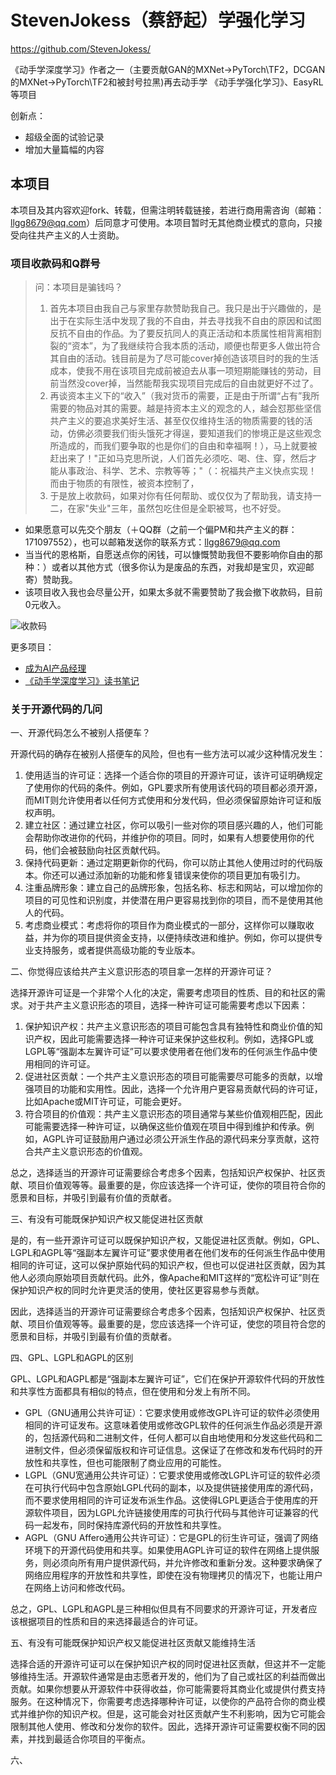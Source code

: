 

<!--
 * @version:
 * @Author:  StevenJokes https://github.com/StevenJokes
 * @Date: 2023-02-22 16:07:02
 * @LastEditors:  StevenJokess（蔡舒起） https://github.com/StevenJokess
 * @LastEditTime: 2023-04-02 22:07:02
 * @Description:
 * @TODO::
 * @Reference:
-->
# StevenJokess（蔡舒起）学强化学习

https://github.com/StevenJokess/

《动手学深度学习》作者之一（主要贡献GAN的MXNet->PyTorch\TF2，DCGAN的MXNet->PyTorch\TF2和被封号拉黑)再去动手学 《动手学强化学习》、EasyRL等项目

创新点：

- 超级全面的试验记录
- 增加大量篇幅的内容

## 本项目

本项目及其内容欢迎fork、转载，但需注明转载链接，若进行商用需咨询（邮箱：llgg8679@qq.com）后同意才可使用。本项目暂时无其他商业模式的意向，只接受向往共产主义的人士资助。

### 项目收款码和Q群号

>问：本项目是骗钱吗？
>
>1. 首先本项目由我自己与家里存款赞助我自己。我只是出于兴趣做的，是出于在实际生活中发现了我的不自由，并去寻找我不自由的原因和试图反抗不自由的作品。为了要反抗同人的真正活动和本质属性相背离相割裂的“资本”，为了我继续符合我本质的活动，顺便也帮更多人做出符合其自由的活动。钱目前是为了尽可能cover掉创造该项目时的我的生活成本，使我不用在该项目完成前被迫去从事一项短期能赚钱的劳动，目前当然没cover掉，当然能帮我实现项目完成后的自由就更好不过了。
>2. 再谈资本主义下的“收入”（我对货币的需要，正是由于所谓“占有”我所需要的物品对其的需要。越是持资本主义的观念的人，越会怼那些坚信共产主义的要追求美好生活、甚至仅仅维持生活的物质需要的钱的活动，仿佛必须要我们街头饿死才得逞，要知道我们的惨境正是这些观念所造成的，而我们要争取的也是你们的自由和幸福啊！），马上就要被赶出来了！"正如马克思所说，人们首先必须吃、喝、住、穿，然后才能从事政治、科学、艺术、宗教等等；"（：祝福共产主义快点实现！而由于物质的有限性，被资本控制了，
>3. 于是放上收款码，如果对你有任何帮助、或仅仅为了帮助我，请支持一二，在家"失业"三年，虽然包吃住但是全职被骂，也不好受。

- 如果愿意可以先交个朋友（＋QQ群（之前一个偏PM和共产主义的群：171097552），也可以邮箱发送你的联系方式：llgg8679@qq.com
- 当当代的恩格斯，自愿送点你的闲钱，可以慷慨赞助我但不要影响你自由的那种：）或者以其他方式（很多你认为是废品的东西，对我却是宝贝，欢迎邮寄）赞助我。
- 该项目收入我也会尽量公开，如果太多就不需要赞助了我会撤下收款码，目前0元收入。

![收款码](img/收.jpg)

更多项目：

- [成为AI产品经理](https://stevenjokess.github.io/2bPM/)
- [《动手学深度学习》读书笔记](https://github.com/StevenJokess/d2l-en-read)

### 关于开源代码的几问

一、开源代码怎么不被别人搭便车？

开源代码的确存在被别人搭便车的风险，但也有一些方法可以减少这种情况发生：

1. 使用适当的许可证：选择一个适合你的项目的开源许可证，该许可证明确规定了使用你的代码的条件。例如，GPL要求所有使用该代码的项目都必须开源，而MIT则允许使用者以任何方式使用和分发代码，但必须保留原始许可证和版权声明。
1. 建立社区：通过建立社区，你可以吸引一些对你的项目感兴趣的人，他们可能会帮助你改进你的代码，并维护你的项目。同时，如果有人想要使用你的代码，他们会被鼓励向社区贡献代码。
1. 保持代码更新：通过定期更新你的代码，你可以防止其他人使用过时的代码版本。你还可以通过添加新的功能和修复错误来使你的项目更加有吸引力。
1. 注重品牌形象：建立自己的品牌形象，包括名称、标志和网站，可以增加你的项目的可见性和识别度，并使潜在用户更容易找到你的项目，而不是使用其他人的代码。
1. 考虑商业模式：考虑将你的项目作为商业模式的一部分，这样你可以赚取收益，并为你的项目提供资金支持，以便持续改进和维护。例如，你可以提供专业支持服务，或者提供高级功能的专业版本。

二、你觉得应该给共产主义意识形态的项目拿一怎样的开源许可证？

选择开源许可证是一个非常个人化的决定，需要考虑项目的性质、目的和社区的需求。对于共产主义意识形态的项目，选择一种许可证可能需要考虑以下因素：

1. 保护知识产权：共产主义意识形态的项目可能包含具有独特性和商业价值的知识产权，因此可能需要选择一种许可证来保护这些权利。例如，选择GPL或LGPL等“强副本左翼许可证”可以要求使用者在他们发布的任何派生作品中使用相同的许可证。
1. 促进社区贡献：一个共产主义意识形态的项目可能需要尽可能多的贡献，以增强项目的功能和实用性。因此，选择一个允许用户更容易贡献代码的许可证，比如Apache或MIT许可证，可能会更好。
1. 符合项目的价值观：共产主义意识形态的项目通常与某些价值观相匹配，因此可能需要选择一种许可证，以确保这些价值观在项目中得到维护和传承。例如，AGPL许可证鼓励用户通过必须公开派生作品的源代码来分享贡献，这符合共产主义意识形态的价值观。

总之，选择适当的开源许可证需要综合考虑多个因素，包括知识产权保护、社区贡献、项目价值观等等。最重要的是，你应该选择一个许可证，使你的项目符合你的愿景和目标，并吸引到最有价值的贡献者。

三、有没有可能既保护知识产权又能促进社区贡献

是的，有一些开源许可证可以既保护知识产权，又能促进社区贡献。例如，GPL、LGPL和AGPL等“强副本左翼许可证”要求使用者在他们发布的任何派生作品中使用相同的许可证，这可以保护原始代码的知识产权，但也可以促进社区贡献，因为其他人必须向原始项目贡献代码。此外，像Apache和MIT这样的“宽松许可证”则在保护知识产权的同时允许更灵活的使用，使社区更容易参与贡献。

因此，选择适当的开源许可证需要综合考虑多个因素，包括知识产权保护、社区贡献、项目价值观等等。最重要的是，您应该选择一个许可证，使您的项目符合您的愿景和目标，并吸引到最有价值的贡献者。

四、GPL、LGPL和AGPL的区别

GPL、LGPL和AGPL都是“强副本左翼许可证”，它们在保护开源软件代码的开放性和共享性方面都具有相似的特点，但在使用和分发上有所不同。

- GPL（GNU通用公共许可证）：它要求使用或修改GPL许可证的软件必须使用相同的许可证发布。这意味着使用或修改GPL软件的任何派生作品必须是开源的，包括源代码和二进制文件，任何人都可以自由地使用和分发这些代码和二进制文件，但必须保留版权和许可证信息。这保证了在修改和发布代码时的开放性和共享性，但也可能限制了商业应用的可能性。
- LGPL（GNU宽通用公共许可证）：它要求使用或修改LGPL许可证的软件必须在可执行代码中包含原始LGPL代码的副本，以及提供链接使用库的源代码，而不要求使用相同的许可证发布派生作品。这使得LGPL更适合于使用库的开源软件项目，因为LGPL允许链接使用库的可执行代码与其他许可证兼容的代码一起发布，同时保持库源代码的开放性和共享性。
- AGPL（GNU Affero通用公共许可证）：它是GPL的衍生许可证，强调了网络环境下的开源代码使用和共享。如果使用AGPL许可证的软件在网络上提供服务，则必须向所有用户提供源代码，并允许修改和重新分发。这种要求确保了网络应用程序的开放性和共享性，即使在没有物理拷贝的情况下，也能让用户在网络上访问和修改代码。

总之，GPL、LGPL和AGPL是三种相似但具有不同要求的开源许可证，开发者应该根据项目的性质和目的来选择最适合的许可证。

五、有没有可能既保护知识产权又能促进社区贡献又能维持生活

选择合适的开源许可证可以在保护知识产权的同时促进社区贡献，但这并不一定能够维持生活。开源软件通常是由志愿者开发的，他们为了自己或社区的利益而做出贡献。如果你想要从开源软件中获得收益，你可能需要将其商业化或提供付费支持服务。在这种情况下，你需要考虑选择哪种许可证，以使你的产品符合你的商业模式并维护你的知识产权。但是，这可能会对社区贡献产生不利影响，因为它可能会限制其他人使用、修改和分发你的软件。因此，选择开源许可证需要权衡不同的因素，并找到最适合你项目的平衡点。

六、

